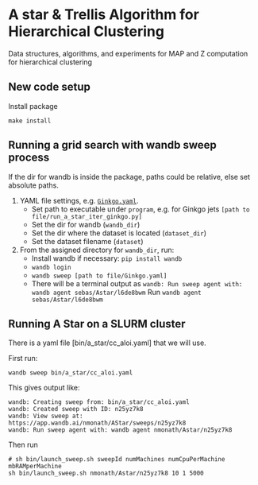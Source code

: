 # A star & Trellis Algorithm for Hierarchical Clustering
Data structures, algorithms, and experiments for MAP and Z computation for hierarchical clustering

## New code setup

Install package

```
make install
```

## Running a grid search with wandb sweep process
 If the dir for wandb is inside the package, paths could be relative, else set absolute paths.
1. YAML file settings, e.g. [`Ginkgo.yaml`](bin/a_star).  
	- Set path to executable under `program`, e.g. for Ginkgo jets `[path to file/run_a_star_iter_ginkgo.py]`
	- Set the dir for wandb (`wandb_dir`)
	- Set the dir where the dataset is located (`dataset_dir`)
	- Set the dataset filename (`dataset`)
2. From the assigned directory for `wandb_dir`, run:
	- Install wandb if necessary: `pip install wandb`
	- `wandb login`
	- `wandb sweep [path to file/Ginkgo.yaml]`
	- There will be a terminal output as `wandb: Run sweep agent with: wandb agent sebas/Astar/l6de8bwm`
	  Run `wandb agent sebas/Astar/l6de8bwm`



## Running A Star on a SLURM cluster

There is a yaml file [bin/a_star/cc_aloi.yaml] that we will use.

First run:

```
wandb sweep bin/a_star/cc_aloi.yaml
```

This gives output like:

```
wandb: Creating sweep from: bin/a_star/cc_aloi.yaml
wandb: Created sweep with ID: n25yz7k8
wandb: View sweep at: https://app.wandb.ai/nmonath/AStar/sweeps/n25yz7k8
wandb: Run sweep agent with: wandb agent nmonath/Astar/n25yz7k8
```

Then run

```
# sh bin/launch_sweep.sh sweepId numMachines numCpuPerMachine mbRAMperMachine
sh bin/launch_sweep.sh nmonath/Astar/n25yz7k8 10 1 5000
```